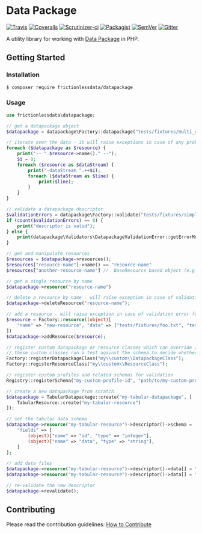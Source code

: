 # Data Package

[![Travis](https://travis-ci.org/frictionlessdata/datapackage-php.svg?branch=master)](https://travis-ci.org/frictionlessdata/datapackage-php)
[![Coveralls](http://img.shields.io/coveralls/frictionlessdata/datapackage-php.svg?branch=master)](https://coveralls.io/r/frictionlessdata/datapackage-php?branch=master)
[![Scrutinizer-ci](https://scrutinizer-ci.com/g/OriHoch/datapackage-php/badges/quality-score.png?b=master)](https://scrutinizer-ci.com/g/OriHoch/datapackage-php/)
[![Packagist](https://img.shields.io/packagist/dm/frictionlessdata/datapackage.svg)](https://packagist.org/packages/frictionlessdata/datapackage)
[![SemVer](https://img.shields.io/badge/versions-SemVer-brightgreen.svg)](http://semver.org/)
[![Gitter](https://img.shields.io/gitter/room/frictionlessdata/chat.svg)](https://gitter.im/frictionlessdata/chat)

A utility library for working with [Data Package](https://specs.frictionlessdata.io/data-package/) in PHP.


## Getting Started

### Installation

```bash
$ composer require frictionlessdata/datapackage
```

### Usage

```php
use frictionlessdata\datapackage;

// get a datapackage object
$datapackage = datapackage\Factory::datapackage("tests/fixtures/multi_data_datapackage.json");

// iterate over the data - it will raise exceptions in case of any problems
foreach ($datapackage as $resource) {
    print("-- ".$resource->name()." --");
    $i = 0;
    foreach ($resource as $dataStream) {
        print("-dataStream ".++$i);
        foreach ($dataStream as $line) {
            print($line);
        }
    }
}

// validate a datapackage descriptor
$validationErrors = datapackage\Factory::validate("tests/fixtures/simple_invalid_datapackage.json");
if (count($validationErrors) == 0) {
    print("descriptor is valid");
} else {
    print(datapackage\Validators\DatapackageValidationError::getErrorMessages($validationErrors));
}

// get and manipulate resources
$resources = $datapackage->resources();
$resources["resource-name"]->name() == "resource-name"
$resources["another-resource-name"] //  BaseResource based object (e.g. DefaultResource / TabularResource)

// get a single resource by name
$datapackage->resource("resource-name")

// delete a resource by name - will raise exception in case of validation failure for the new descriptor
$datapackage->deleteResource("resource-name");

// add a resource - will raise exception in case of validation error for the new descriptor
$resource = Factory::resource((object)[
    "name" => "new-resource", "data" => ["tests/fixtures/foo.txt", "tests/fixtures/baz.txt"]
])
$datapackage->addResource($resource);

// register custom datapackage or resource classes which can override / extend core classes
// these custom classes run a test against the schema to decide whether to handle a given descriptor or not
Factory::registerDatapackageClass("my\\custom\\DatapackageClass");
Factory::registerResourceClass("my\\custom\\ResourceClass");

// register custom profiles and related schemas for validation
Registry::registerSchema("my-custom-profile-id", "path/to/my-custom-profile.schema.json");

// create a new datapackage from scratch
$datapackage = TabularDatapackage::create("my-tabular-datapackage", [
    TabularResource::create("my-tabular-resource")
]);

// set the tabular data schema
$datapackage->resource("my-tabular-resource")->descriptor()->schema = (object)[
    "fields" => [
        (object)["name" => "id", "type" => "integer"],
        (object)["name" => "data", "type" => "string"],
    ]
];

// add data files
$datapackage->resource("my-tabular-resource")->descriptor()->data[] = "/path/to/file-1.csv";
$datapackage->resource("my-tabular-resource")->descriptor()->data[] = "/path/to/file-2.csv";

// re-validate the new descriptor
$datapackage->revalidate();
```


## Contributing

Please read the contribution guidelines: [How to Contribute](CONTRIBUTING.md)
